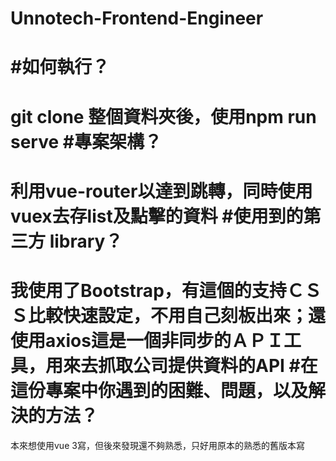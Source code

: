 # Unnotech-Frontend-Engineer
#如何執行？
==
git clone 整個資料夾後，使用npm run serve
#專案架構？
===
利用vue-router以達到跳轉，同時使用vuex去存list及點擊的資料
#使用到的第三方 library？
===
我使用了Bootstrap，有這個的支持ＣＳＳ比較快速設定，不用自己刻板出來；還使用axios這是一個非同步的ＡＰＩ工具，用來去抓取公司提供資料的API
#在這份專案中你遇到的困難、問題，以及解決的方法？
===
本來想使用vue 3寫，但後來發現還不夠熟悉，只好用原本的熟悉的舊版本寫
